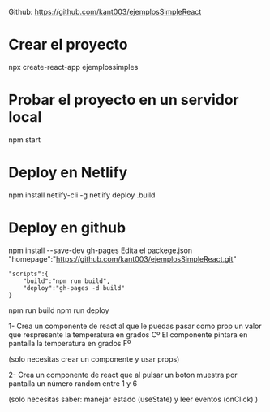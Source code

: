 Github: https://github.com/kant003/ejemplosSimpleReact

# Crear el proyecto
npx create-react-app ejemplossimples

# Probar el proyecto en un servidor local
npm start

# Deploy en Netlify
npm install netlify-cli -g
netlify deploy
.build

# Deploy en github
npm install --save-dev gh-pages
Edita el packege.json
    "homepage":"https://github.com/kant003/ejemplosSimpleReact.git"

    "scripts":{
        "build":"npm run build",
        "deploy":"gh-pages -d build"
    }

npm run build
npm run deploy


1- Crea un componente de react al que le puedas pasar como prop un valor que respresente
la temperatura en grados Cº
El componente pintara en pantalla la temperatura en grados Fº

(solo necesitas crear un componente y usar props)


2- Crea un componente de react que al pulsar un boton muestra por pantalla un número random
entre 1 y 6

(solo necesitas saber: manejar estado (useState) y leer eventos (onClick) )


